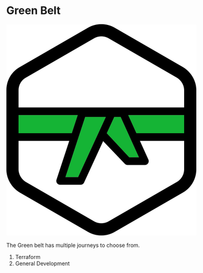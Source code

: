 # Green Belt

![Green Belt](/images/green_belt.png)

The Green belt has multiple journeys to choose from.

1. Terraform
1. General Development
